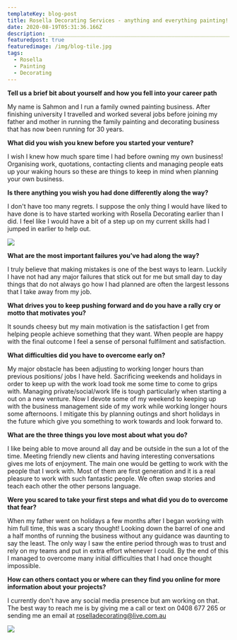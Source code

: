 ```yaml
---
templateKey: blog-post
title: Rosella Decorating Services - anything and everything painting!
date: 2020-08-19T05:31:36.166Z
description: ______________________________________________________________________________________
featuredpost: true
featuredimage: /img/blog-tile.jpg
tags:
  - Rosella
  - Painting
  - Decorating
---
```

**Tell us a brief bit about yourself and how you fell into your career path**

My name is Sahmon and I run a family owned painting business. After finishing university I travelled and worked several jobs before joining my father and mother in running the family painting and decorating business that has now been running for 30 years.

**What did you wish you knew before you started your venture?**

I wish I knew how much spare time I had before owning my own business! Organising work, quotations, contacting clients and managing people eats up your waking hours so these are things to keep in mind when planning your own business.

**Is there anything you wish you had done differently along the way?**

I don't have too many regrets. I suppose the only thing I would have liked to have done is to have started working with Rosella Decorating earlier than I did. I feel like I would have a bit of a step up on my current skills had I jumped in earlier to help out.



![](/img/750-a.jpg)

**What are the most important failures you’ve had along the way?**

I truly believe that making mistakes is one of the best ways to learn. Luckily I have not had any major failures that stick out for me but small day to day things that do not always go how I had planned are often the largest lessons that I take away from my job.

**What drives you to keep pushing forward and do you have a rally cry or motto that motivates you?**

It sounds cheesy but my main motivation is the satisfaction I get from helping people achieve something that they want. When people are happy with the final outcome I feel a sense of personal fulfilment and satisfaction.

**What difficulties did you have to overcome early on?**

My major obstacle has been adjusting to working longer hours than previous positions/ jobs I have held. Sacrificing weekends and holidays in order to keep up with the work load took me some time to come to grips with. Managing private/social/work life is tough particularly when starting a out on a new venture. Now I devote some of my weekend to keeping up with the business management side of my work while working longer hours some afternoons. I mitigate this by planning outings and short holidays in the future which give you something to work towards and look forward to.

**What are the three things you love most about what you do?**

I like being able to move around all day and be outside in the sun a lot of the time. Meeting friendly new clients and having interesting conversations gives me lots of enjoyment. The main one would be getting to work with the people that I work with. Most of them are first generation and it is a real pleasure to work with such fantastic people. We often swap stories and teach each other the other persons language.

**Were you scared to take your first steps and what did you do to overcome that fear?**

When my father went on holidays a few months after I began working with him full time, this was a scary thought! Looking down the barrel of one and a half months of running the business without any guidance was daunting to say the least. The only way I saw the entire period through was to trust and rely on my teams and put in extra effort whenever I could. By the end of this I managed to overcome many initial difficulties that I had once thought impossible.

**How can others contact you or where can they find you online for more information about your projects?**

I currently don't have any social media presence but am working on that. The best way to reach me is by giving me a call or text on 0408 677 265 or sending me an email at roselladecorating@live.com.au

![](/img/750-b.jpg)